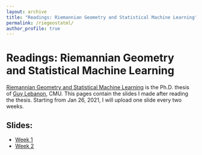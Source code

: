 ```yaml
---
layout: archive
title: "Readings: Riemannian Geometry and Statistical Machine Learning"
permalink: /riegeostatml/
author_profile: true
---
```

# Readings: Riemannian Geometry and Statistical Machine Learning
[Riemannian Geometry and Statistical Machine Learning](https://www.cs.cmu.edu/~lebanon/pub/thesis/thesis.pdf) is the Ph.D. thesis of [Guy Lebanon](http://theanalysisofdata.com/), CMU. This pages contain the slides I made after reading the thesis. Starting from Jan 26, 2021, I will upload one slide every two weeks.

## Slides:
- [Week 1](https://github.com/HengchaoChen/HengchaoChen.github.io/raw/master/files/riegeostatml/Week_1.zip)
- [Week 2](https://github.com/HengchaoChen/HengchaoChen.github.io/raw/master/files/riegeostatml/Week_2.zip)
